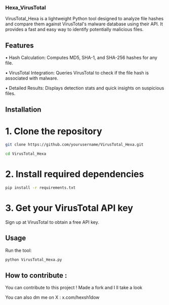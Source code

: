 ### Hexa_VirusTotal

VirusTotal_Hexa is a lightweight Python tool designed to analyze file hashes and compare them against VirusTotal's malware database using their API. It provides a fast and easy way to identify potentially malicious files.

## Features

• Hash Calculation: Computes MD5, SHA-1, and SHA-256 hashes for any file.

• VirusTotal Integration: Queries VirusTotal to check if the file hash is associated with malware.

• Detailed Results: Displays detection stats and quick insights on suspicious files.


## Installation

# 1. Clone the repository
```bash
git clone https://github.com/yourusername/VirusTotal_Hexa.git
```
```bash
cd VirusTotal_Hexa
```
# 2. Install required dependencies

```bash
pip install -r requirements.txt
```
# 3. Get your VirusTotal API key

Sign up at VirusTotal to obtain a free API key.

## Usage

Run the tool:

```bash
python VirusTotal_Hexa.py
```
## How to contribute :

You can contribute to this project ! Made a fork and I ll take a look

You can also dm me on X : x.com/hexsh1dow
